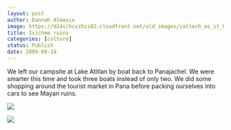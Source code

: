 ```yaml
---
layout: post
author: Dannah Almasco
image: https://d24slhcvzhzz82.cloudfront.net/old_images/caltech_as_it_happens/6a0105349b8251970b0120a57a4132970b.jpg
title: Ixichme ruins
categories: [culture]
status: Publish
date: 2009-09-18
---
```


We left our campsite at Lake Atitlan by boat back to Panajachel. We were smarter this time and took three boats instead of only two. We did some shopping around the tourist market in Pana before packing ourselves into cars to see Mayan ruins.


![](https://d24slhcvzhzz82.cloudfront.net/old_images/caltech_as_it_happens/6a0105349b8251970b0120a57a443d970b.jpg)

![](https://d24slhcvzhzz82.cloudfront.net/old_images/caltech_as_it_happens/6a0105349b8251970b0120a57a4649970b.jpg)
